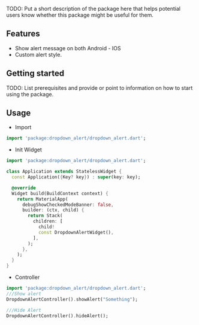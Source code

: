 TODO: Put a short description of the package here that helps potential users know whether this
package might be useful for them.

## Features

- Show alert message on both Android - IOS
- Custom alert style.

## Getting started

TODO: List prerequisites and provide or point to information on how to start using the package.

## Usage

- Import

```dart
import 'package:dropdown_alert/dropdown_alert.dart';
```

- Init Widget

```dart
import 'package:dropdown_alert/dropdown_alert.dart';

class Application extends StatelessWidget {
  const Application({Key? key}) : super(key: key);

  @override
  Widget build(BuildContext context) {
    return MaterialApp(
      debugShowCheckedModeBanner: false,
      builder: (ctx, child) {
        return Stack(
          children: [
            child!
            const DropdownAlertWidget(),
          ],
        );
      },
    );
  }
}
```
- Controller
```dart
import 'package:dropdown_alert/dropdown_alert.dart';
///Show alert
DropdownAlertController().showAlert("Something");

///Hide Alert
DropdownAlertController().hideAlert();

```
